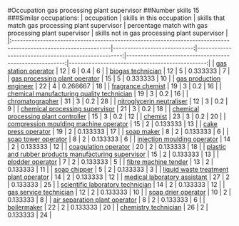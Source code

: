 #Occupation gas processing plant supervisor
##Number skills 15
###Similar occupations:
| occupation                                                                                                      |   skills in this occupation |   skills that match gas processing plant supervisor |   percentage match with gas processing plant supervisor |   skills not in gas processing plant supervisor |
|:----------------------------------------------------------------------------------------------------------------|----------------------------:|----------------------------------------------------:|--------------------------------------------------------:|------------------------------------------------:|
| [gas station operator](gas_station_operator.md)                                                                 |                          12 |                                                   6 |                                                0.4      |                                               6 |
| [biogas technician](biogas_technician.md)                                                                       |                          12 |                                                   5 |                                                0.333333 |                                               7 |
| [gas processing plant operator](gas_processing_plant_operator.md)                                               |                          15 |                                                   5 |                                                0.333333 |                                              10 |
| [gas production engineer](gas_production_engineer.md)                                                           |                          22 |                                                   4 |                                                0.266667 |                                              18 |
| [fragrance chemist](fragrance_chemist.md)                                                                       |                          19 |                                                   3 |                                                0.2      |                                              16 |
| [chemical manufacturing quality technician](chemical_manufacturing_quality_technician.md)                       |                          19 |                                                   3 |                                                0.2      |                                              16 |
| [chromatographer](chromatographer.md)                                                                           |                          31 |                                                   3 |                                                0.2      |                                              28 |
| [nitroglycerin neutraliser](nitroglycerin_neutraliser.md)                                                       |                          12 |                                                   3 |                                                0.2      |                                               9 |
| [chemical processing supervisor](chemical_processing_supervisor.md)                                             |                          21 |                                                   3 |                                                0.2      |                                              18 |
| [chemical processing plant controller](chemical_processing_plant_controller.md)                                 |                          15 |                                                   3 |                                                0.2      |                                              12 |
| [chemist](chemist.md)                                                                                           |                          23 |                                                   3 |                                                0.2      |                                              20 |
| [compression moulding machine operator](compression_moulding_machine_operator.md)                               |                          15 |                                                   2 |                                                0.133333 |                                              13 |
| [cake press operator](cake_press_operator.md)                                                                   |                          19 |                                                   2 |                                                0.133333 |                                              17 |
| [soap maker](soap_maker.md)                                                                                     |                           8 |                                                   2 |                                                0.133333 |                                               6 |
| [soap tower operator](soap_tower_operator.md)                                                                   |                           8 |                                                   2 |                                                0.133333 |                                               6 |
| [injection moulding operator](injection_moulding_operator.md)                                                   |                          14 |                                                   2 |                                                0.133333 |                                              12 |
| [coagulation operator](coagulation_operator.md)                                                                 |                          20 |                                                   2 |                                                0.133333 |                                              18 |
| [plastic and rubber products manufacturing supervisor](plastic_and_rubber_products_manufacturing_supervisor.md) |                          15 |                                                   2 |                                                0.133333 |                                              13 |
| [plodder operator](plodder_operator.md)                                                                         |                           7 |                                                   2 |                                                0.133333 |                                               5 |
| [fibre machine tender](fibre_machine_tender.md)                                                                 |                          13 |                                                   2 |                                                0.133333 |                                              11 |
| [soap chipper](soap_chipper.md)                                                                                 |                           5 |                                                   2 |                                                0.133333 |                                               3 |
| [liquid waste treatment plant operator](liquid_waste_treatment_plant_operator.md)                               |                          14 |                                                   2 |                                                0.133333 |                                              12 |
| [medical laboratory assistant](medical_laboratory_assistant.md)                                                 |                          27 |                                                   2 |                                                0.133333 |                                              25 |
| [scientific laboratory technician](scientific_laboratory_technician.md)                                         |                          14 |                                                   2 |                                                0.133333 |                                              12 |
| [gas service technician](gas_service_technician.md)                                                             |                          12 |                                                   2 |                                                0.133333 |                                              10 |
| [soap drier operator](soap_drier_operator.md)                                                                   |                          10 |                                                   2 |                                                0.133333 |                                               8 |
| [air separation plant operator](air_separation_plant_operator.md)                                               |                           8 |                                                   2 |                                                0.133333 |                                               6 |
| [boilermaker](boilermaker.md)                                                                                   |                          22 |                                                   2 |                                                0.133333 |                                              20 |
| [chemistry technician](chemistry_technician.md)                                                                 |                          26 |                                                   2 |                                                0.133333 |                                              24 |
